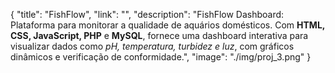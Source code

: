 {
"title": "FishFlow",
"link": "",
"description": "FishFlow Dashboard: Plataforma para monitorar a qualidade de aquários domésticos. Com <strong>HTML, CSS, JavaScript, PHP</strong> e <strong>MySQL</strong>, fornece uma dashboard interativa para visualizar dados como <em>pH, temperatura, turbidez e luz</em>, com gráficos dinâmicos e verificação de conformidade.",
"image": "./img/proj_3.png"
}
